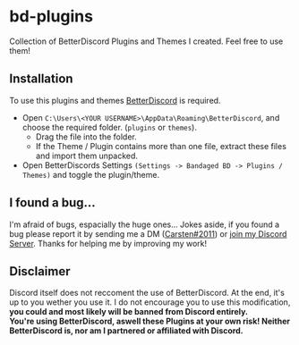 # bd-plugins

Collection of BetterDiscord Plugins and Themes I created. Feel free to use them!


## Installation

To use this plugins and themes [BetterDiscord](https://betterdiscord.net/) is required.
* Open `C:\Users\<YOUR USERNAME>\AppData\Roaming\BetterDiscord`, and choose the required folder. (`plugins` or `themes`).
    * Drag the file into the folder. 
    * If the Theme / Plugin contains more than one file, extract these files and import them unpacked.
* Open BetterDiscords Settings `(Settings -> Bandaged BD -> Plugins / Themes)` and toggle the plugin/theme.


## I found a bug...

I'm afraid of bugs, espacially the huge ones... Jokes aside, if you found a bug please report it by sending me a DM ([Carsten#2011](https://discord.com/channels/@me/272360775761264641)) or [join my Discord Server](https://discord.gg/yvJbVga). Thanks for helping me by improving my work!

## Disclaimer

Discord itself does not reccoment the use of BetterDiscord. At the end, it's up to you wether you use it. I do not encourage you to use this modification, **you could and most likely will be banned from Discord entirely.  
You're using BetterDiscord, aswell these Plugins at your own risk!
Neither BetterDiscord is, nor am I partnered or affiliated with Discord.**
